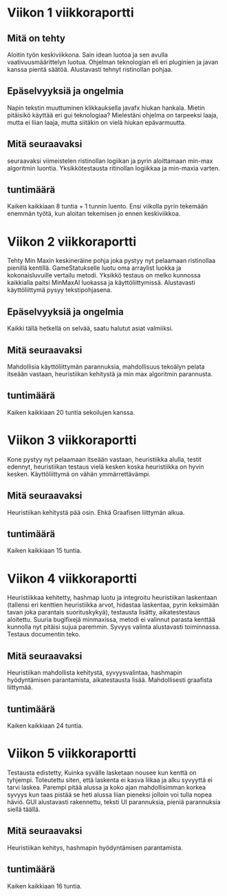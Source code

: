 # Viikon 1 viikkoraportti
## Mitä on tehty
Aloitin työn keskiviikkona. Sain idean luotoa ja sen avulla vaativuusmäärittelyn luotua. Ohjelman teknologian eli eri pluginien ja javan kanssa pientä säätöä. Alustavasti tehnyt
ristinollan pohjaa. 
## Epäselvyyksiä ja ongelmia
Napin tekstin muuttuminen klikkauksella javafx hiukan hankala. Mietin pitäisikö käyttää eri gui teknologiaa? Mielestäni ohjelma on tarpeeksi laaja, mutta ei liian laaja, mutta 
siitäkin on vielä hiukan epävarmuutta.
## Mitä seuraavaksi
seuraavaksi viimeistelen ristinollan logiikan ja pyrin aloittamaan min-max algoritmin luontia. Yksikkötestausta ritinollan logiikkaa ja min-maxia varten.
## tuntimäärä 
Kaiken kaikkiaan 8 tuntia + 1 tunnin luento. Ensi viikolla pyrin tekemään enemmän työtä, kun aloitan tekemisen jo ennen keskiviikkoa.

# Viikon 2 viikkoraportti
Tehty Min Maxin keskineräine pohja joka pystyy nyt pelaamaan ristinollaa pienillä kentillä. GameStatukselle luotu oma arraylist luokka ja kokonaisluvuille vertailu metodi. Yksikkö testaus on melko kunnossa kaikkialla paitsi MinMaxAI luokassa ja käyttöliittymissä. Alustavasti käyttöliittymä pysyy tekstipohjasena.
## Epäselvyyksiä ja ongelmia
Kaikki tällä hetkellä on selvää, saatu halutut asiat valmiiksi.
## Mitä seuraavaksi
Mahdollisia käyttöliittymän parannuksia, mahdollisuus tekoälyn pelata itseään vastaan, heuristiikan kehitystä ja min max algoritmin parannusta.
## tuntimäärä 
Kaiken kaikkiaan 20 tuntia sekoilujen kanssa.

# Viikon 3 viikkoraportti
Kone pystyy nyt pelaamaan itseään vastaan, heuristiikka alulla, testit edennyt, heuristiikan testaus vielä kesken koska heuristiikka on hyvin kesken. Käyttöliittymä on vähän ymmärrettävämpi.
## Mitä seuraavaksi
Heuristiikan kehitystä pää osin. Ehkä Graafisen liittymän alkua.
## tuntimäärä 
Kaiken kaikkiaan 15 tuntia.

# Viikon 4 viikkoraportti
Heuristiikkaa kehitetty, hashmap luotu ja integroitu heuristiikan laskentaan (tallensi eri kenttien heuristiikka arvot, hidastaa laskentaa, pyrin keksimään tavan joka parantais suorituskykyä), testausta lisätty, aikatestestaus aloitettu. Suuria bugifixejä minmaxissa, metodi ei valinnut parasta kenttää kunnolla nyt pitäisi sujua paremmin. Syvyys valinta alustavasti toiminnassa. Testaus documentin teko.
## Mitä seuraavaksi
Heuristiikan mahdollista kehitystä, syvyysvalintaa, hashmapin hyödyntämisen parantamista, aikatestausta lisää. Mahdollisesti graafista liittymää.
## tuntimäärä 
Kaiken kaikkiaan 24 tuntia.

# Viikon 5 viikkoraportti
Testausta edistetty, Kuinka syvälle lasketaan nousee kun kenttä on tyhjempi. Toteutettu siten, että laskenta ei kasva liikaa ja alku syvyyttä ei tarvi laskea. Parempi pitää alussa ja koko ajan mahdollisimman korkea syvyys kun taas pistää se heti alussa liian pieneksi jolloin voi tulla nopea häviö. GUI alustavasti rakennettu, teksti UI parannuksia, pieniä parannuksia siellä täällä.
## Mitä seuraavaksi
Heuristiikan kehitys, hashmapin hyödyntämisen parantamista.
## tuntimäärä 
Kaiken kaikkiaan 16 tuntia.
